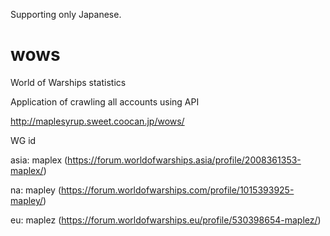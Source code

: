 Supporting only Japanese.

# wows
World of Warships statistics

Application of crawling all accounts using API

http://maplesyrup.sweet.coocan.jp/wows/


WG id

asia: maplex (https://forum.worldofwarships.asia/profile/2008361353-maplex/)

na: mapley (https://forum.worldofwarships.com/profile/1015393925-mapley/)

eu: maplez (https://forum.worldofwarships.eu/profile/530398654-maplez/)
